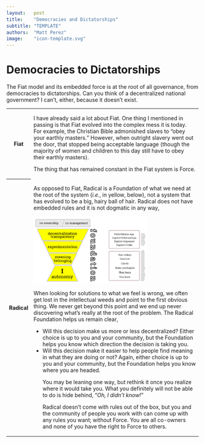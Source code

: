 ```yaml
---
layout:   post
title:    "Democracies and Dictatorships"
subtitle: "TEMPLATE"
authors:  "Matt Perez"
image:    "icon-template.svg"
---
```


<div style='display:none; '>
 <p>Intro to the <span class='_paradigm'>Fiat System</span> and to the <span class='_paradigm'>Radical Foundation.</span>.</p>
</div>

<h1>Democracies to Dictatorships</h1>
 <p>The <span class='_paradigm'>Fiat</span> model and its embedded force is at the root of all governance, from democracies to dictatorships. Can you think of a decentralized national government? I can&rsquo;t, either, because it doesn&rsquo;t exist.</p>
  <div class='_center'>
   <table class='_h2table'>
    <tr>
     <th><span class='_paradigm'>Fiat</span></th>
     <td>
      <p>I have already said a lot about <span class='_paradigm'>Fiat</span>. One thing I mentioned in passing is that <span class='_paradigm'>Fiat</span> evolved into the complex mess it is today. For example, the Christian Bible admonished slaves to &ldquo;obey your earthly masters.&rdquo; However, when outright slavery went out the door, that stopped being acceptable language (though the majority of women and children to this day still have to obey their earthly masters).</p>
      <p>The thing that has remained constant in the <span class='_paradigm'>Fiat</span> system is Force.</p>
     </td>
    </tr>
    <tr>
     <th>Radical</th>
     <td>
      <p>As opposed to <span class='_paradigm'>Fiat</span>, <span class='_paradigm'>Radical</span> is a Foundation of what we need at the root of the system (<em>i.e.</em>, in yellow, below), not a system that has evolved to be a big, hairy ball of hair. <span class='_paradigm'>Radical</span> does not have embedded rules and it is not dogmatic in any way,</p>
       <div class='_center'>
       <img
        src='/assets/img/pic-the-radical-model-coming-together.svg'
        width='70%'
        alt=''>
       </div>
      <p> When looking for solutions to what we feel is wrong, we often get lost in the intellectual weeds and point to the first obvious thing. We never get beyond this point and we end up never discovering what&rsquo;s really at the root of the problem. The <span class='_paradigm'>Radical</span> Foundation helps us remain clear,</p>
       <ul>
        <li>Will this decision make us more or less decentralized? Either choice is up to you and your community, but the Foundation helps you know which direction the decision is  taking you.</li>
        <li>Will this decision make it easier to help people find meaning in what they are doing or not? Again, either choice is up to you and your community, but the Foundation helps you know where you are headed.</li>
        <p>You may be leaning one way, but rethink it once you realize where it would take you. What you definitely will not be able to do is hide behind, &ldquo;<em>Oh, I didn&rsquo;t know!</em>&rdquo;</p>
        <p><span class='_paradigm'>Radical</span> doesn&rsquo;t come with rules out of the box, but you and the community of people you work with can come up with any rules you want; without Force. You are all co-owners  and none of you have the right to Force to others.</p>
       </ul>
     </td>
    </tr>
   </table>
  </div>

